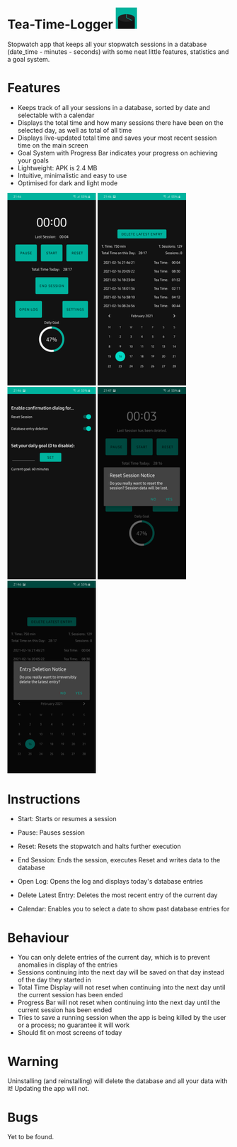 # Tea-Time-Logger <img src="https://github.com/DerEasy/Tea-Time-Logger/blob/main/ttl_launcher_icon.png" width="48">
Stopwatch app that keeps all your stopwatch sessions in a database (date_time - minutes - seconds) with some neat little features, statistics and a goal system. 

# Features
- Keeps track of all your sessions in a database, sorted by date and selectable with a calendar
- Displays the total time and how many sessions there have been on the selected day, as well as total of all time
- Displays live-updated total time and saves your most recent session time on the main screen
- Goal System with Progress Bar indicates your progress on achieving your goals
- Lightweight: APK is 2.4 MB
- Intuitive, minimalistic and easy to use
- Optimised for dark and light mode

<img src="https://github.com/DerEasy/Tea-Time-Logger/blob/main/Screenshot_2.png" width="200"> <img src="https://github.com/DerEasy/Tea-Time-Logger/blob/main/Screenshot_3.png" width="200"> <img src="https://github.com/DerEasy/Tea-Time-Logger/blob/main/Screenshot_4.png" width="200"> <img src="https://github.com/DerEasy/Tea-Time-Logger/blob/main/Screenshot_1.png" width="200"> <img src="https://github.com/DerEasy/Tea-Time-Logger/blob/main/Screenshot_5.png" width="200">


# Instructions
- Start: Starts or resumes a session
- Pause: Pauses session
- Reset: Resets the stopwatch and halts further execution

- End Session: Ends the session, executes Reset and writes data to the database
- Open Log: Opens the log and displays today's database entries
- Delete Latest Entry: Deletes the most recent entry of the current day
- Calendar: Enables you to select a date to show past database entries for


# Behaviour
- You can only delete entries of the current day, which is to prevent anomalies in display of the entries
- Sessions continuing into the next day will be saved on that day instead of the day they started in
- Total Time Display will not reset when continuing into the next day until the current session has been ended
- Progress Bar will not reset when continuing into the next day until the current session has been ended
- Tries to save a running session when the app is being killed by the user or a process; no guarantee it will work
- Should fit on most screens of today


# Warning
Uninstalling (and reinstalling) will delete the database and all your data with it!
Updating the app will not.


# Bugs
Yet to be found.
